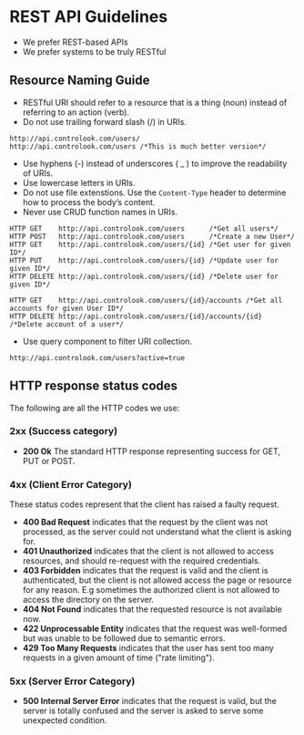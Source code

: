 # REST API Guidelines

- We prefer REST-based APIs
- We prefer systems to be truly RESTful

## Resource Naming Guide

- RESTful URI should refer to a resource that is a thing (noun) instead of referring to an action (verb).
- Do not use trailing forward slash (/) in URIs.

```
http://api.controlook.com/users/
http://api.controlook.com/users /*This is much better version*/
```

- Use hyphens (-) instead of underscores ( _ ) to improve the readability of URIs.
- Use lowercase letters in URIs.
- Do not use file extenstions. Use the `Content-Type` header to determine how to process the body’s content.
- Never use CRUD function names in URIs.

```
HTTP GET    http://api.controlook.com/users      /*Get all users*/
HTTP POST   http://api.controlook.com/users      /*Create a new User*/
HTTP GET    http://api.controlook.com/users/{id} /*Get user for given ID*/
HTTP PUT    http://api.controlook.com/users/{id} /*Update user for given ID*/
HTTP DELETE http://api.controlook.com/users/{id} /*Delete user for given ID*/

HTTP GET    http://api.controlook.com/users/{id}/accounts /*Get all accounts for given User ID*/
HTTP DELETE http://api.controlook.com/users/{id}/accounts/{id} /*Delete account of a user*/
```

- Use query component to filter URI collection.

```
http://api.controlook.com/users?active=true
```

## HTTP response status codes

The following are all the HTTP codes we use:

### 2xx (Success category)

- **200 Ok** The standard HTTP response representing success for GET, PUT or POST.

### 4xx (Client Error Category)

These status codes represent that the client has raised a faulty request.

- **400 Bad Request** indicates that the request by the client was not processed, as the server could not understand what the client is asking for.
- **401 Unauthorized** indicates that the client is not allowed to access resources, and should re-request with the required credentials.
- **403 Forbidden** indicates that the request is valid and the client is authenticated, but the client is not allowed access the page or resource for any reason. E.g sometimes the authorized client is not allowed to access the directory on the server.
- **404 Not Found** indicates that the requested resource is not available now.
- **422 Unprocessable Entity** indicates that the request was well-formed but was unable to be followed due to semantic errors.
- **429 Too Many Requests** indicates that the user has sent too many requests in a given amount of time ("rate limiting").

### 5xx (Server Error Category)

- **500 Internal Server Error** indicates that the request is valid, but the server is totally confused and the server is asked to serve some unexpected condition.
